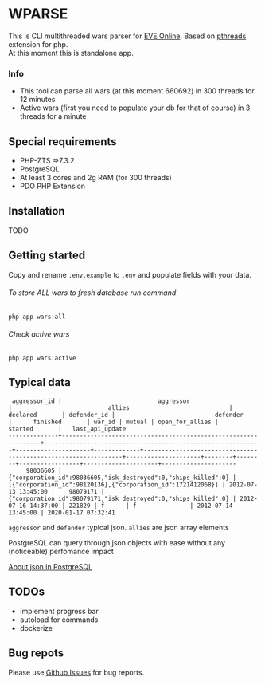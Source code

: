 # WPARSE

This is CLI multithreaded wars parser for [EVE Online](https://www.eveonline.com/). Based on [pthreads](https://www.php.net/manual/en/book.pthreads.php) extension for php.
<br>
At this moment this is standalone app.

### Info

- This tool can parse all wars (at this moment 660692) in 300 threads for 12 minutes
- Active wars (first you need to populate your db for that of course) in 3 threads for a minute


## Special requirements

- PHP-ZTS =>7.3.2
- PostgreSQL
- At least 3 cores and 2g RAM (for 300 threads)
- PDO PHP Extension


## Installation

TODO


## Getting started


Copy and rename `.env.example` to `.env` and populate fields with your data.

###### To store ALL wars to fresh database run command

`php app wars:all`

###### Check active wars

`php app wars:active`



## Typical data

```
 aggressor_id |                           aggressor                            |                           allies                            |      declared       | defender_id |                            defender                            |      finished       | war_id | mutual | open_for_allies |       started       |   last_api_update   
--------------+----------------------------------------------------------------+-------------------------------------------------------------+---------------------+-------------+----------------------------------------------------------------+---------------------+--------+--------+-----------------+---------------------+---------------------
     98036605 | {"corporation_id":98036605,"isk_destroyed":0,"ships_killed":0} | [{"corporation_id":98120136},{"corporation_id":1721412068}] | 2012-07-13 13:45:00 |    98079171 | {"corporation_id":98079171,"isk_destroyed":0,"ships_killed":0} | 2012-07-16 14:37:00 | 221829 | f      | f               | 2012-07-14 13:45:00 | 2020-01-17 07:32:41

```

`aggressor` and `defender` typical json. `allies` are json array elements

PostgreSQL can query through json objects with ease without any (noticeable) perfomance impact

[About json in PostgreSQL](https://www.postgresql.org/docs/9.3/functions-json.html)


## TODOs

- implement progress bar 
- autoload for commands
- dockerize

## Bug repots

Please use [Github Issues](https://github.com/userbig/wparse/issues) for bug reports.